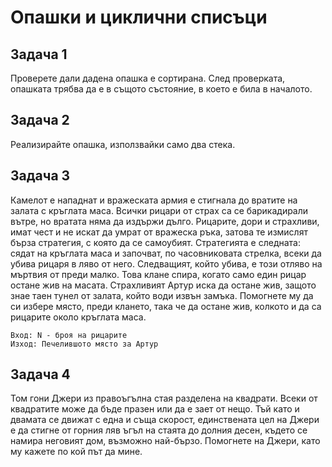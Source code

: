 # Опашки и циклични списъци

## Задача 1
Проверете дали дадена опашка е сортирана. След проверката, опашката трябва да е в същото състояние, в което е била в началото.

## Задача 2
Реализирайте опашка, използвайки само два стека.

## Задача 3
Камелот е нападнат и вражеската армия е стигнала до вратите на залата с кръглата маса. Всички рицари от страх са се барикадирали вътре, но вратата няма да издържи дълго. 
Рицарите, дори и страхливи, имат чест и не искат да умрат от вражеска ръка, затова те измислят бърза стратегия, с която да се самоубият. Стратегията е следната: 
сядат на кръглата маса и започват, по часовниковата стрелка, всеки да убива рицаря в ляво от него. Следващият, който убива, е този отляво на мъртвия от преди малко. 
Това клане спира, когато само един рицар остане жив на масата. Страхливият Артур иска да остане жив, защото знае таен тунел от залата, който води извън замъка. Помогнете 
му да си избере място, преди клането, така че да остане жив, колкото и да са рицарите около кръглата маса.
```
Вход: N - броя на рицарите
Изход: Печелившото място за Артур
```
## Задача 4
Том гони Джери из правоъгълна стая разделена на квадрати. Всеки от квадратите може да бъде празен или да е зает от нещо. Тъй като и двамата се движат с една и съща скорост, единствената цел на Джери е да стигне от горния ляв ъгъл на стаята до долния десен, където се намира неговият дом, възможно най-бързо. Помогнете на Джери, като му кажете по кой път да мине.
